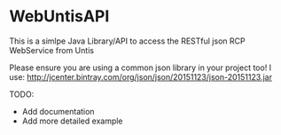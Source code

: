 # WebUntisAPI
This is a simlpe Java Library/API to access the RESTful json RCP WebService from Untis

Please ensure you are using a common json library in your project too! I use:  http://jcenter.bintray.com/org/json/json/20151123/json-20151123.jar

TODO:

- Add documentation
- Add more detailed example
